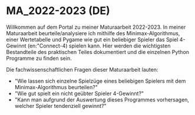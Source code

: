 # MA_2022-2023 (DE)
Willkommen auf dem Portal zu meiner Maturaarbeit 2022-2023. In meiner Maturaarbeit beurteile/analysiere ich mithilfe des Minimax-Algorithmus, einer Wertetabelle und Pygame wie gut ein beliebiger Spieler das Spiel 4-Gewinnt (en:"Connect-4) spielen kann. Hier werden die wichtigsten Bestandteile des praktischen Teiles dokumentiert und die einzelnen Python Programme zu finden sein.

Die fachwissenschaftlichen Fragen dieser Maturaarbeit lauten: 
- "Wie lassen sich einzelne Spielzüge eines beliebigen Spielers mit dem Minimax-Algorithmus beurteilen?"
- "Wie gut spielt ein nicht geübter Spieler 4-Gewinnt?"
- "Kann man aufgrund der Auswertung dieses Programmes vorhersagen, welcher Spieler tendenziell gewinnt?"

